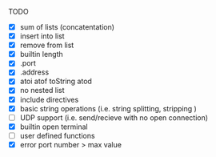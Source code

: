 TODO
* [x] sum of lists (concatentation)
* [x] insert into list
* [x] remove from list
* [x] builtin length
* [x] .port
* [x] .address
* [x] atoi atof toString atod
* [x] no nested list
* [x] include directives
* [x] basic string operations (i.e. string splitting, stripping )
* [ ] UDP support (i.e. send/recieve with no open connection)
* [x] builtin open terminal
* [ ] user defined functions
* [x] error port number > max value
